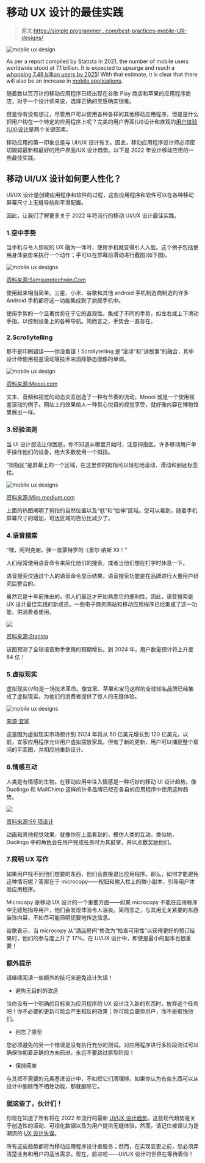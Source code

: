 # 移动 UX 设计的最佳实践

> 原文:[https://simple programmer . com/best-practices-mobile-UX-designs/](https://simpleprogrammer.com/best-practices-mobile-ux-designs/)

![mobile ux design](img/6139b2e505e67fb5ccb1bdb500caf7fe.png)

As per a report compiled by Statista in 2021, the number of mobile users worldwide stood at 7.1 billion. It is expected to upsurge and reach a [whopping 7.49 billion users by 2025](https://www.statista.com/statistics/218984/number-of-global-mobile-users-since-2010/)! With that estimate, it is clear that there will also be an increase in [mobile applications](https://www.resourcifi.com/resources/ebooks/9-stages-mobile-app-development?utm_source=SimpleProgrammer&utm_medium=Offsite).

随着数以百万计的移动应用程序已经出现在谷歌 Play 商店和苹果的应用程序商店，对于一个设计师来说，选择正确的灵感确实很难。

但是你有没有想过，尽管用户可以使用各种各样的其他移动应用程序，但是是什么把用户钩在一个特定的应用程序上呢？完美的用户界面(UI)设计和直观的[用户体验(UX)设计](https://www.resourcifi.com/blog/latest-trends-in-mobile-app-design-2021?utm_source=SimpleProgrammer&utm_medium=Offsite)是两个关键因素。

移动应用的第一印象总是与 UI/UX 设计有关。因此，移动应用程序设计师必须密切跟踪最新和最好的用户界面/UX 设计趋势。以下是 2022 年设计移动应用的一些最佳实践。

## 移动 UI/UX 设计如何更人性化？

UI/UX 设计是创建应用程序和软件的过程，这些应用程序和软件可以在各种移动屏幕尺寸上无缝导航和平滑配置。

因此，让我们了解更多关于 2022 年将流行的移动 UI/UX 设计最佳实践。

### 1.空中手势

当手机与令人惊叹的 UX 融为一体时，使用手机就变得引人入胜。这个例子包括使用身体姿势来执行一个动作；手可以在屏幕前滑动进行截图(如下图)。

![mobile ux designs](img/866ae80105f6efb770f0f300a6737b85.png)

[资料来源:Samsungtechwin.Com](https://samsungtechwin.com/how-to-screenshot-on-samsung-a21/)

使用起来相当简单。三星、小米、谷歌和其他 android 手机制造商制造的许多 Android 手机都将这一功能集成到了旗舰手机中。

使用手势的一个显著优势在于它的直观性。集成了不同的手势，如左右或上下滑动手指，以控制设备上的各种导航。简而言之，手势会一直存在。

### 2.Scrollytelling

那不是印刷错误——你没看错！Scrollytelling 是“滚动”和“讲故事”的融合，其中设计师使用视差滚动等技术来消除静态图像的单调。

![mobile ux design](img/96490f26285658b6a3dcedfdf106529f.png)

[资料来源:Moooi.com](https://www.moooi.com/en/a-life-extraordinary#monster-garden)

文本、音频和视觉的动态交互创造了一种有节奏的流动。Moooi 就是一个使用视差滚动的例子。网站上的效果给人一种赏心悦目的视觉享受，就好像内容在博物馆里展出一样。

### 3.经验法则

当 UI 设计想法让你困惑，你不知道从哪里开始时，注意拇指区。许多移动用户单手操作他们的设备，绝大多数使用一个拇指。

“拇指区”是屏幕上的一个区域，在这里你的拇指可以轻松地滚动、滑动和到达标签栏。

![mobile ux designs](img/c7e310051203f219484829a9e1d2af66.png)

[资料来源:Miro.medium.com](https://miro.medium.com/max/2400/1*KBZ9YsdZHYE-RkzBAHDYCA.png)

上面的热图阐明了拇指的自然位置以及“低”和“拉伸”区域。您可以看到，随着手机屏幕尺寸的增加，可达区域的百分比减少了。

### 4.语音搜索

“嘿，阿列克谢，弹一首蒙特罗的《里尔·纳斯 X》！”

人们经常使用语音命令来简化他们的搜索，或者当他们想在打字时休息一下。

语音搜索仅通过个人的语音命令显示结果。语音搜索功能是在品牌进行大量用户研究后整合的。

虽然它是十年前推出的，但人们最近才开始熟悉它的便利性。因此，语音搜索是 UX 设计最佳实践的新成员。一些电子商务网站和移动应用程序已经集成了这一功能，供消费者使用。

![](img/32c2e618c0d54e8e1b0ba590e683f4e5.png)

[资料来源:Statista](https://www.statista.com/statistics/973815/worldwide-digital-voice-assistant-in-use/)

该图预测了全球语音助手使用的预期增长。到 2024 年，用户数量预计将上升至 84 亿！

### 5.虚拟现实

虚拟现实(VR)是一场技术革命。像宜家、苹果和宝马这样的全球知名品牌已经集成了虚拟现实，为他们的消费者提供了惊人的无缝体验。

![mobile ux designs](img/f0f6b562caf266c0a9ff68ab955bbaf6.png)

[来源:宜家](https://econsultancy.imgix.net/content/uploads/2021/05/11150914/ikea-studio.png?auto=compress,format&q=60&w=768&h=437)

这是因为虚拟现实市场预计到 2024 年将从 50 亿美元增长到 120 亿美元。以前，宜家应用程序允许用户虚拟摆放家具。但有了新的更新，用户可以捕捉整个房间的平面图，并相应地重新设计。

### 6.情感互动

人类是有情感的生物。在移动应用中注入情感是一种巧妙的移动 UI 设计趋势。像 Duolingo 和 MailChimp 这样的许多品牌已经在各自的应用程序中使用这种趋势。

![](img/a3b49e3df874f80846b007072557819b.png)

[资料来源:99 项设计](https://99designs-blog.imgix.net/blog/wp-content/uploads/2021/12/mailchimp.gif?auto=format&q=60&fit=max&w=930)

动画和其他视觉效果，就像你在上面看到的，模仿人类的互动。类似地，Duolingo 中的角色会在用户完成任务时为其鼓掌，并以点数奖励他们。

### 7.简明 UX 写作

如果用户找不到他们想要的东西，他们会直接退出应用程序。那么，如何才能避免这种情况呢？答案在于 microcopy——按钮和输入栏上的微小副本，引导用户体验应用程序。

Microcopy 是移动 UX 设计的一个重要方面——如果 microcopy 不能在应用程序中无缝地指导用户，他们会发现体验令人沮丧。简而言之，与其用无关紧要的东西装饰内容，不如尽可能简明扼要地传达信息。

谷歌表示，当 microcopy 从“酒店房间”修改为“检查可用性”以获得更好的预订结果时，他们的参与度上升了 17%。在 UI/UX 设计中，即使是最小的副本也很重要！

### 额外提示

请继续阅读一些额外的技巧来避免设计失误！

*   避免无目的的改造

当你没有一个明确的目标来为应用程序的 UX 设计注入新的东西时，放弃这个任务吧！你不必要的更新可能会产生相反的效果；你可能会震惊用户，而不是取悦他们。

*   别忘了原型

您必须避免的另一个错误是没有执行充分的测试。对应用程序进行多阶段测试可以确保你朝着正确的方向前进。永远不要跳过原型阶段！

*   保持简单

与其把不需要的元素塞进设计中，不如把它们清理掉。如果你认为有些东西可以从设计中删除而不牺牲功能，那就删除它。

### 就这些了，伙计们！

你现在知道了所有将在 2022 年流行的最新 [UI/UX 设计趋势](https://simpleprogrammer.com/ux-trends-2022/)。这些现代趋势是关于创造性的滚动、可视化数据以及为用户提供无缝体验。然而，请记住被误认为是潮流的 [UX 设计失误](https://simpleprogrammer.com/common-ux-design-mistakes/)。

所有这些趋势都将为移动应用程序设计者服务；然而，在实现变更之前，您必须弄清楚业务和用户的适当需求。现在，前进吧——UI/UX 设计的世界在等待着你！